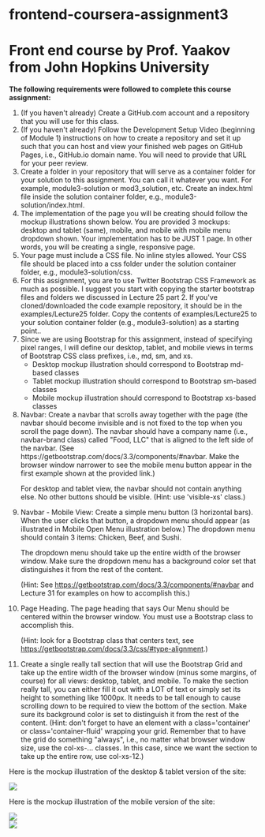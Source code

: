 # frontend-coursera-assignment3
<h1>Front end course by Prof. Yaakov from John Hopkins University</h1>
<b>The following requirements were followed to complete this course assignment:</b>
<ol>
<li>(If you haven't already) Create a GitHub.com account and a repository that you will use for this class.</li>

<li>(If you haven't already) Follow the Development Setup Video (beginning of Module 1) instructions on how to create a repository and set it up such that you can host and view your finished web pages on GitHub Pages, i.e., GitHub.io domain name. You will need to provide that URL for your peer review.</li>

<li>Create a folder in your repository that will serve as a container folder for your solution to this assignment. You can call it whatever you want. For example, module3-solution or mod3_solution, etc. Create an index.html file inside the solution container folder, e.g., module3-solution/index.html.</li>

<li>The implementation of the page you will be creating should follow the mockup illustrations shown below. You are provided 3 mockups: desktop and tablet (same), mobile, and mobile with mobile menu dropdown shown. Your implementation has to be JUST 1 page. In other words, you will be creating a single, responsive page.</li>

<li>Your page must include a CSS file. No inline styles allowed. Your CSS file should be placed into a css folder under the solution container folder, e.g., module3-solution/css.</li>

<li>For this assignment, you are to use Twitter Bootstrap CSS Framework as much as possible. I suggest you start with copying the starter bootstrap files and folders we discussed in Lecture 25 part 2. If you've cloned/downloaded the code example repository, it should be in the examples/Lecture25 folder. Copy the contents of examples/Lecture25 to your solution container folder (e.g., module3-solution) as a starting point..</li>

<li>Since we are using Bootstrap for this assignment, instead of specifying pixel ranges, I will define our desktop, tablet, and mobile views in terms of Bootstrap CSS class prefixes, i.e., md, sm, and xs.
<ul>
<li>Desktop mockup illustration should correspond to Bootstrap md-based classes</li>
<li>Tablet mockup illustration should correspond to Bootstrap sm-based classes</li>
<li> Mobile mockup illustration should correspond to Bootstrap xs-based classes</li></ul></li>

<li>Navbar: Create a navbar that scrolls away together with the page (the navbar should become invisible and is not fixed to the top when you scroll the page down). The navbar should have a company name (i.e., navbar-brand class) called "Food, LLC" that is aligned to the left side of the navbar. (See https://getbootstrap.com/docs/3.3/components/#navbar. Make the browser window narrower to see the mobile menu button appear in the first example shown at the provided link.) 

For desktop and tablet view, the navbar should not contain anything else. No other buttons should be visible. (Hint: use 'visible-xs' class.)</li>

<li>Navbar - Mobile View: Create a simple menu button (3 horizontal bars). When the user clicks that button, a dropdown menu should appear (as illustrated in Mobile Open Menu illustration below.) The dropdown menu should contain 3 items: Chicken, Beef, and Sushi. </li>

The dropdown menu should take up the entire width of the browser window. Make sure the dropdown menu has a background color set that distinguishes it from the rest of the content. 

(Hint: See https://getbootstrap.com/docs/3.3/components/#navbar and Lecture 31 for examples on how to accomplish this.)

<li>Page Heading. The page heading that says Our Menu should be centered within the browser window. You must use a Bootstrap class to accomplish this. </li>

(Hint: look for a Bootstrap class that centers text, see https://getbootstrap.com/docs/3.3/css/#type-alignment.)

<li>Create a single really tall section that will use the Bootstrap Grid and take up the entire width of the browser window (minus some margins, of course) for all views: desktop, tablet, and mobile. To make the section really tall, you can either fill it out with a LOT of text or simply set its height to something like 1000px. It needs to be tall enough to cause scrolling down to be required to view the bottom of the section. Make sure its background color is set to distinguish it from the rest of the content. (Hint: don't forget to have an element with a class='container' or class='container-fluid' wrapping your grid. Remember that to have the grid do something "always", i.e., no matter what browser window size, use the col-xs-... classes. In this case, since we want the section to take up the entire row, use col-xs-12.)</li>

</ol>
<p>Here is the mockup illustration of the desktop & tablet version of the site:</p>
<img src="https://github.com/jhu-ep-coursera/fullstack-course4/blob/master/assignments/assignment3/images/desktop.png">
<br>
<p>Here is the mockup illustration of the mobile version of the site:</p>
<img src="https://github.com/jhu-ep-coursera/fullstack-course4/blob/master/assignments/assignment3/images/menu-collapsed.png">
<br>
<img src="https://github.com/jhu-ep-coursera/fullstack-course4/blob/master/assignments/assignment3/images/mobile-expanded.png">
<br>

